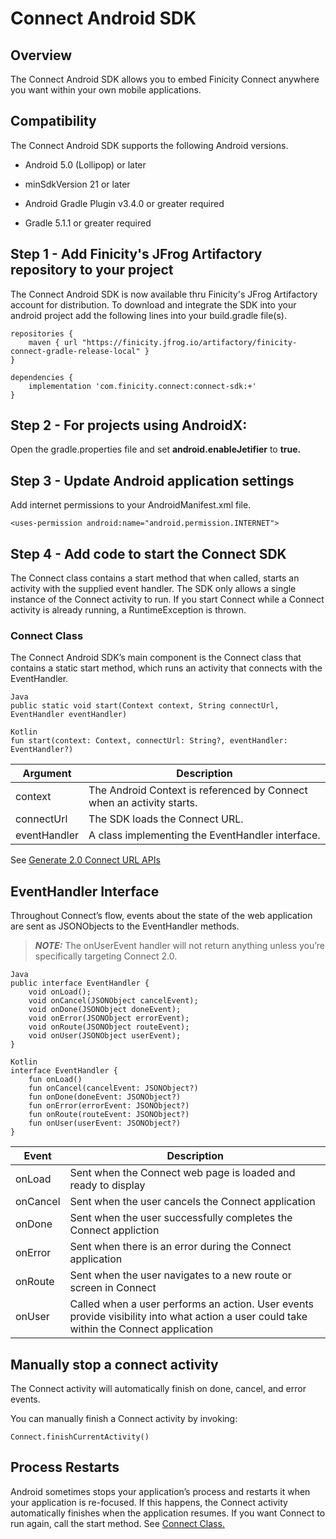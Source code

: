 # Connect Android SDK

## Overview

The Connect Android SDK allows you to embed Finicity Connect anywhere you want within your own mobile applications.


## Compatibility

The Connect Android SDK supports the following Android versions.

* Android 5.0 (Lollipop) or later

* minSdkVersion 21 or later

* Android Gradle Plugin v3.4.0 or greater required

* Gradle 5.1.1 or greater required


## Step 1 - Add Finicity's JFrog Artifactory repository to your project

The Connect Android SDK is now available thru Finicity's JFrog Artifactory account for distribution.  To download and integrate the SDK into your android project add the following lines into your build.gradle file(s).

```
repositories {
    maven { url "https://finicity.jfrog.io/artifactory/finicity-connect-gradle-release-local" }
}
```

```
dependencies {
    implementation 'com.finicity.connect:connect-sdk:+'
}
```


## Step 2 - For projects using AndroidX:

Open the gradle.properties file and set **android.enableJetifier** to **true.**


## Step 3 - Update Android application settings

Add internet permissions to your AndroidManifest.xml file.

```
<uses-permission android:name="android.permission.INTERNET">
```


## Step 4 - Add code to start the Connect SDK

The Connect class contains a start method that when called, starts an activity with the supplied event handler. The SDK only allows a single instance of the Connect activity to run. If you start Connect while a Connect activity is already running, a RuntimeException is thrown.


### Connect Class

The Connect Android SDK’s main component is the Connect class that contains a static start method, which runs an activity that connects with the EventHandler.

```
Java
public static void start(Context context, String connectUrl, EventHandler eventHandler)
```

```
Kotlin
fun start(context: Context, connectUrl: String?, eventHandler: EventHandler?)
```

| Argument | Description |
| ------ | ------ |
| context | The Android Context is referenced by Connect when an activity starts. |
| connectUrl | The SDK loads the Connect URL. |
| eventHandler | A class implementing the EventHandler interface. |

See [Generate 2.0 Connect URL APIs](https://docs.finicity.com/migrate-to-connect-web-sdk-2-0/#migrate-connect-web-sdk-1)


## EventHandler Interface

Throughout Connect’s flow, events about the state of the web application are sent as JSONObjects to the EventHandler methods.

> **_NOTE:_**  The onUserEvent handler will not return anything unless you’re specifically targeting Connect 2.0.

```
Java
public interface EventHandler {
    void onLoad();
    void onCancel(JSONObject cancelEvent);
    void onDone(JSONObject doneEvent);
    void onError(JSONObject errorEvent);
    void onRoute(JSONObject routeEvent);
    void onUser(JSONObject userEvent);
}
```

```
Kotlin
interface EventHandler {
    fun onLoad()
    fun onCancel(cancelEvent: JSONObject?)
    fun onDone(doneEvent: JSONObject?)
    fun onError(errorEvent: JSONObject?)
    fun onRoute(routeEvent: JSONObject?)
    fun onUser(userEvent: JSONObject?)
}
```

Event | Description |
| ------ | ------ |
| onLoad | Sent when the Connect web page is loaded and ready to display |
| onCancel | Sent when the user cancels the Connect application |
| onDone | Sent when the user successfully completes the Connect appliction |
| onError | Sent when there is an error during the Connect application |
| onRoute | Sent when the user navigates to a new route or screen in Connect |
| onUser | Called when a user performs an action. User events provide visibility into what action a user could take within the Connect application |


## Manually stop a connect activity

The Connect activity will automatically finish on done, cancel, and error events.

You can manually finish a Connect activity by invoking:

```
Connect.finishCurrentActivity()
```


## Process Restarts

Android sometimes stops your application’s process and restarts it when your application is re-focused. If this happens, the Connect activity automatically finishes when the application resumes. If you want Connect to run again, call the start method. See [Connect Class.](#connect-class)

